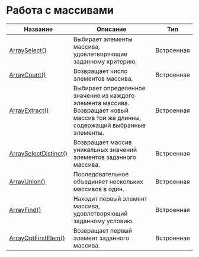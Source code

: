 # Работа с массивами

| Название | Описание | Тип |
| -- | -- | -- |
| [ArraySelect()](chapters/chapter4-5-5-1.md) | Выбирает элементы массива, удовлетворяющие заданному критерию. | Встроенная |
| [ArrayCount()](chapters/chapter4-5-5-2.md) | Возвращает число элементов массива. | Встроенная |
| [ArrayExtract()](chapters/chapter4-5-5-3.md) | Выбирает определенное значение из каждого элемента массива. Возвращает новый массив той же длинны, содержащий выбранные элементы. | Встроенная |
| [ArraySelectDistinct()](chapters/chapter4-5-5-4.md) | Возвращает массив уникальных значений элементов заданного массива. | Встроенная |
| [ArrayUnion()](chapters/chapter4-5-5-5.md) | Последовательное объединяет нескольких массивов в один. | Встроенная |
| [ArrayFind()](chapters/chapter4-5-5-6.md) | Находит первый элемент массива, удовлетворяющий заданному условию. | Встроенная |
| [ArrayOptFirstElem()](chapters/chapter4-5-5-7.md) | Возвращает первый элемент заданного массива. | Встроенная |